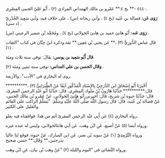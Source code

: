 ٤٤٤٠ -** بخ ٤:** عَمْرو بن مالك الهمداني المرادي (٢) ، أَبُو عَلِيّ الجنبي المِصْرِي.

**رَوَى عَن:** فضالة بن عُبَيد (بخ ٤) ، وأبي ريحانة (س) ، على خلاف فيه، وأبي سَعِيد الخُدْرِيّ (د سي) .

**رَوَى عَنه:** أَبُو هانئ حميد بن هانئ الخولاني (بخ ٤) ، ومُحَمَّد بْن شمير الرعيني (س) .

قال عباس الدُّورِيُّ (٣) ،** عَن يحيى بْن مَعِين:** ثقة.وذكره ابنُ حِبَّان في كتاب "الثقات (١) .

**قال أَبُو سَعِيد بن يونس:** يقَالَ: توفي سنة ثلاث ومئة.

**وَقَال الحسن بن علي العداس:** توفي سنة ثنتين ومئة (٢) .

روى له البخاري في "الأدب"، والأربعة.

أَخْبَرَنَا أَبُو إِسْحَاقَ ابن الدَّرَجِيِّ بِالإِسْنَادِ الْمَذْكُورِ آنِفًا عَنْ الطَّبَرَانِيُّ (٣) ،********** قال:********** حَدَّثَنَا هَارُونُ بْنُ ملوك المِصْرِي، قال: حَدَّثَنَا أَبُو عَبْدِ الرحمن المقرئ، قال: حَدَّثَنَا حيوة بْن شريح، قال: أخبرني أَبُو هانئ الخولاني، عَنْ عَمْرو بْن مالك الجنبي، عَنْ فضالة بْن عُبَيد، قال: قال رسول اللَّه صَلَّى اللَّهُ عَلَيْهِ وسَلَّمَ: "يُسَلِّمُ الراكب على القائم والقليل على الكثير.

رواه البخاري (٤) عَن أَبِي عَبْد الرحمن المقرئ أتم من هذا، فوافقناه فيه بعلو.

ورواه أيضا (٥) عَنْ أصبغ، عَنِ ابْن وهب، عَن أبي هانئالخولاني، وليس له عنده غيره.

ورواه التِّرْمِذِيّ (١) عَنْ سويد بْن نصر، عَنِ ابن المبارك، عَنْ حيوة، فوقع لنا عاليا بدرجتين،** وَقَال:** حسن صحيح.

ورواه النَّسَائي في "اليوم والليلة (٢) "عَنْ وهب بْن بيان، عَنِ ابْن وهب.